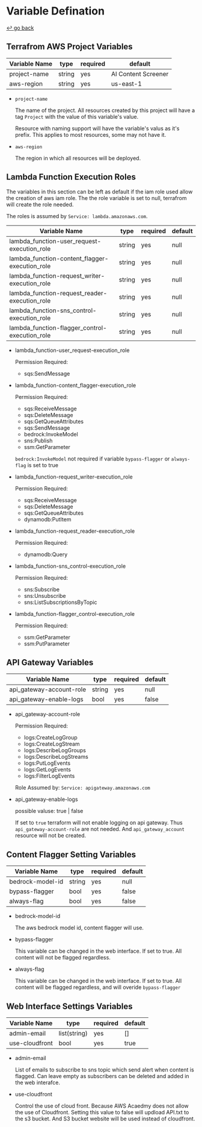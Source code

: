 # Variable Defination

[↩️ go back](README.md)

## Terrafrom AWS Project Variables

| Variable Name | type   | required | default             |
| ------------- | ------ | -------- | ------------------- |
| project-name  | string | yes      | AI Content Screener |
| aws-region    | string | yes      | us-east-1           |

- `project-name`
  
   The name of the project. All resources created by this project will have a tag `Project` with the value of this variable's value.
  
   Resource with naming support will have the variable's valus as it's prefix. This applies to most resources, some may not have it.
  
- `aws-region`
  
  The region in which all resources will be deployed.

## Lambda Function Execution Roles

The variables in this section can be left as default if the iam role used allow the creation of aws iam role. The the role variable is set to null, terrafrom will create the role needed.

The roles is assumed by `Service: lambda.amazonaws.com`.

| Variable Name                                  | type   | required | default |
| ---------------------------------------------- | ------ | -------- | ------- |
| lambda_function-user_request-execution_role    | string | yes      | null    |
| lambda_function-content_flagger-execution_role | string | yes      | null    |
| lambda_function-request_writer-execution_role  | string | yes      | null    |
| lambda_function-request_reader-execution_role  | string | yes      | null    |
| lambda_function-sns_control-execution_role     | string | yes      | null    |
| lambda_function-flagger_control-execution_role | string | yes      | null    |

- lambda_function-user_request-execution_role
  
  Permission Required:
  
  - sqs:SendMessage

- lambda_function-content_flagger-execution_role

  Permission Required:
  - sqs:ReceiveMessage
  - sqs:DeleteMessage
  - sqs:GetQueueAttributes
  - sqs:SendMessage
  - bedrock:InvokeModel
  - sns:Publish
  - ssm:GetParameter
  
  `bedrock:InvokeModel` not required if variable `bypass-flagger` or `always-flag` is set to true

- lambda_function-request_writer-execution_role  

  Permission Required:

  - sqs:ReceiveMessage
  - sqs:DeleteMessage
  - sqs:GetQueueAttributes
  - dynamodb:PutItem

- lambda_function-request_reader-execution_role  

  Permission Required:
  
  - dynamodb:Query

- lambda_function-sns_control-execution_role

  Permission Required:
  
  - sns:Subscribe
  - sns:Unsubscribe
  - sns:ListSubscriptionsByTopic

- lambda_function-flagger_control-execution_role

  Permission Required:
  
  - ssm:GetParameter
  - ssm:PutParameter

## API Gateway Variables

| Variable Name            | type   | required | default |
| ------------------------ | ------ | -------- | ------- |
| api_gateway-account-role | string | yes      | null    |
| api_gateway-enable-logs  | bool   | yes      | false   |

- api_gateway-account-role
  
  Permission Required:
  - logs:CreateLogGroup
  - logs:CreateLogStream
  - logs:DescribeLogGroups
  - logs:DescribeLogStreams
  - logs:PutLogEvents
  - logs:GetLogEvents
  - logs:FilterLogEvents

  Role Assumed by: `Service: apigateway.amazonaws.com`

- api_gateway-enable-logs

  possible valuse: true | false

  If set to `true` terraform will not enable logging on api gateway. Thus `api_gateway-account-role` are not needed. And `api_gateway_account` resource will not be created.

## Content Flagger Setting Variables

| Variable Name    | type   | required | default |
| ---------------- | ------ | -------- | ------- |
| bedrock-model-id | string | yes      | null    |
| bypass-flagger   | bool   | yes      | false   |
| always-flag      | bool   | yes      | false   |

- bedrock-model-id
  
  The aws bedrock model id, content flagger will use.

- bypass-flagger

  This variable can be changed in the web interface. If set to true. All content will not be flagged regardless.

- always-flag

  This variable can be changed in the web interface. If set to true. All content will be flagged regardless, and will overide `bypass-flagger`

## Web Interface Settings Variables

| Variable Name  | type         | required | default |
|----------------|--------------|----------|---------|
| admin-email    | list(string) | yes      | []      |
| use-cloudfront | bool         | yes      | true    |

- admin-email

  List of emails to subscribe to sns topic which send alert when content is flagged. Can leave empty as subscribers can be deleted and added in the web interafce.

- use-cloudfront
  
  Control the use of cloud front. Because AWS Acaedmy does not allow the use of Cloudfront. Setting this value to false will updload API.txt to the s3 bucket. And S3 bucket website will be used instead of cloudfront.
  
